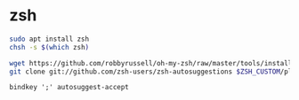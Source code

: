 # zsh

```bash
sudo apt install zsh
chsh -s $(which zsh)
```

```bash
wget https://github.com/robbyrussell/oh-my-zsh/raw/master/tools/install.sh -O - | sh
git clone git://github.com/zsh-users/zsh-autosuggestions $ZSH_CUSTOM/plugins/zsh-autosuggestions
```

```bindkey ';' autosuggest-accept```
